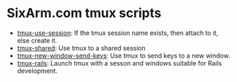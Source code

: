 # SixArm.com tmux scripts

* [tmux-use-session](tmux-use-session): If the tmux session name exists, then attach to it, else create it.
* [tmux-shared](tmux-shared): Use tmux to a shared session
* [tmux-new-window-send-keys](tmux-new-window-send-keys): Use tmux to send keys to a new window.
* [tmux-rails](tmux-rails): Launch tmux with a sesson and windows suitable for Rails development.

